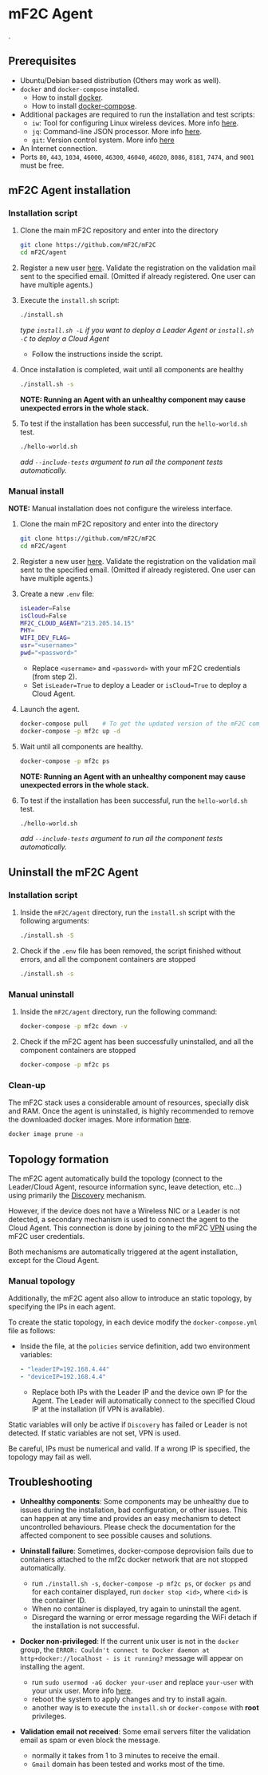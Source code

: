 # mF2C Agent

.

## Prerequisites

- Ubuntu/Debian based distribution (Others may work as well).
- `docker` and `docker-compose` installed.
    - How to install [docker](https://docs.docker.com/install/linux/docker-ce/ubuntu/#install-docker-ce).
    - How to install [docker-compose](https://docs.docker.com/compose/install/).
- Additional packages are required to run the installation and test scripts:
    - `iw`: Tool for configuring Linux wireless devices. More info [here](https://wireless.wiki.kernel.org/en/users/Documentation/iw).
    - `jq`: Command-line JSON processor. More info [here](https://stedolan.github.io/jq/download/).
    - `git`: Version control system. More info [here](https://git-scm.com/book/en/v2/Getting-Started-Installing-Git)
- An Internet connection.
- Ports `80`, `443`, `1034`, `46000`, `46300`, `46040`, `46020`, `8086`, `8181`, `7474`, and `9001` must be free.

## mF2C Agent installation

### Installation script

1. Clone the main mF2C repository and enter into the directory

    ```bash
    git clone https://github.com/mF2C/mF2C
    cd mF2C/agent    
    ```
2. Register a new user [here](http://dashboard.mf2c-project.eu:800/main.html). Validate the registration on the validation mail sent to the specified email. (Omitted if already registered. One user can have multiple agents.)
3. Execute the `install.sh` script:
   
   ```bash
   ./install.sh
   ```
    
    *type `install.sh -L` if you want to deploy a Leader Agent or `install.sh -C` to deploy a Cloud Agent*

    - Follow the instructions inside the script.
4. Once installation is completed, wait until all components are healthy
    ```bash
    ./install.sh -s
    ```
    
    **NOTE: Running an Agent with an unhealthy component may cause unexpected errors in the whole stack.**

5. To test if the installation has been successful, run the `hello-world.sh` test.

    ```bash
    ./hello-world.sh
    ```
    
    *add `--include-tests` argument to run all the component tests automatically.*
    

### Manual install
**NOTE:** Manual installation does not configure the wireless interface. 

1. Clone the main mF2C repository and enter into the directory

    ```bash
    git clone https://github.com/mF2C/mF2C
    cd mF2C/agent    
    ```
2. Register a new user [here](http://dashboard.mf2c-project.eu:800/main.html). Validate the registration on the validation mail sent to the specified email. (Omitted if already registered. One user can have multiple agents.)
3. Create a new `.env` file:

    ```bash
    isLeader=False
    isCloud=False
    MF2C_CLOUD_AGENT="213.205.14.15"
    PHY=
    WIFI_DEV_FLAG=
    usr="<username>"
    pwd="<password>"
    ``` 
    - Replace `<username>` and `<password>` with your mF2C credentials (from step 2).
    - Set `isLeader=True` to deploy a Leader or `isCloud=True` to deploy a Cloud Agent.
4. Launch the agent.

    ```bash
    docker-compose pull    # To get the updated version of the mF2C components.
    docker-compose -p mf2c up -d
    ```
5. Wait until all components are healthy.

    ```bash
    docker-compose -p mf2c ps
    ```
    **NOTE: Running an Agent with an unhealthy component may cause unexpected errors in the whole stack.**

6. To test if the installation has been successful, run the `hello-world.sh` test.

    ```bash
    ./hello-world.sh
    ```
    
    *add `--include-tests` argument to run all the component tests automatically.* 
 
 
## Uninstall the mF2C Agent

### Installation script

1. Inside the `mF2C/agent` directory, run the `install.sh` script with the following arguments:
 
    ```bash
    ./install.sh -S
    ```  
2. Check if the `.env` file has been removed, the script finished without errors, and all the component containers are stopped

    ```bash
    ./install.sh -s
    ```
    
### Manual uninstall

1. Inside the `mF2C/agent` directory, run the following command:

    ```bash
    docker-compose -p mf2c down -v
    ```
2. Check if the mF2C agent has been successfully uninstalled, and all the component containers are stopped

    ```bash
    docker-compose -p mf2c ps
    ```

### Clean-up

The mF2C stack uses a considerable amount of resources, specially disk and RAM. Once the agent is uninstalled, is highly recommended to remove the downloaded docker images. More information [here](https://docs.docker.com/config/pruning/). 

```bash
docker image prune -a
```

## Topology formation

The mF2C agent automatically build the topology (connect to the Leader/Cloud Agent, resource information sync, leave detection, etc...) using primarily the [Discovery](https://github.com/mF2C/ResourceManagement/tree/master/Discovery#mf2c-discovery) mechanism. 

However, if the device does not have a Wireless NIC or a Leader is not detected, a secondary mechanism is used to connect the agent to the Cloud Agent. This connection is done by joining to the mF2C [VPN](https://github.com/mF2C/vpn#establishing-credentials-for-authentication) using the mF2C user credentials.

Both mechanisms are automatically triggered at the agent installation, except for the Cloud Agent.

### Manual topology

Additionally, the mF2C agent also allow to introduce an static topology, by specifying the IPs in each agent.

To create the static topology, in each device modify the `docker-compose.yml` file as follows:

- Inside the file, at the `policies` service definition, add two environment variables:
    ```yaml
    - "leaderIP=192.168.4.44"
    - "deviceIP=192.168.4.4"
    ``` 
    - Replace both IPs with the Leader IP and the device own IP for the Agent. The Leader will automatically connect to the specified Cloud IP at the installation (if VPN is available).

Static variables will only be active if `Discovery` has failed or Leader is not detected. If static variables are not set, VPN is used.

Be careful, IPs must be numerical and valid. If a wrong IP is specified, the topology may fail as well.

## Troubleshooting

- **Unhealthy components**: Some components may be unhealthy due to issues during the installation, bad configuration, or other issues. This can happen at any time and provides an easy mechanism to detect uncontrolled behaviours. Please check the documentation for the affected component to see possible causes and solutions.

- **Uninstall failure**: Sometimes, docker-compose deprovision fails due to containers attached to the mf2c docker network that are not stopped automatically.
    - run `./install.sh -s`, `docker-compose -p mf2c ps`, or `docker ps` and for each container displayed, run `docker stop <id>`, where `<id>` is the container ID.
    - When no container is displayed, try again to uninstall the agent.
    - Disregard the warning or error message regarding the WiFi detach if the installation is not successful.
 
- **Docker non-privileged**: If the current unix user is not in the `docker` group, the `ERROR: Couldn't connect to Docker daemon at http+docker://localhost - is it running?` message will appear on installing the agent.
    - run `sudo usermod -aG docker your-user` and replace `your-user` with your unix user. More info [here](https://docs.docker.com/install/linux/docker-ce/ubuntu/#install-using-the-convenience-script).
    - reboot the system to apply changes and try to install again.
    - another way is to execute the `install.sh` or `docker-compose` with **root** privileges.
    
- **Validation email not received**: Some email servers filter the validation email as spam or even block the message.
    - normally it takes from 1 to 3 minutes to receive the email.
    - `Gmail` domain has been tested and works most of the time.